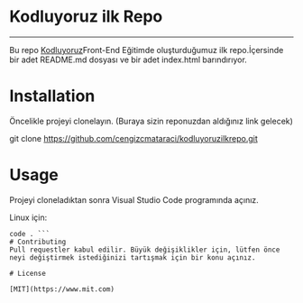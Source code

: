 # Kodluyoruz ilk Repo

---

Bu repo [Kodluyoruz](https://www.kodluyoruz.com)Front-End Eğitimde oluşturduğumuz ilk repo.İçersinde bir adet README.md dosyası ve bir adet index.html barındırıyor.

# Installation

Öncelikle projeyi clonelayın. (Buraya sizin reponuzdan aldığınız link gelecek)

git clone https://github.com/cengizcmataraci/kodluyoruzilkrepo.git

# Usage

Projeyi cloneladıktan sonra Visual Studio Code programında açınız.

Linux için:

````cd kodluyoruzilkrepo
code . ```
# Contributing
Pull requestler kabul edilir. Büyük değişiklikler için, lütfen önce neyi değiştirmek istediğinizi tartışmak için bir konu açınız.

# License

[MIT](https://www.mit.com)
````
